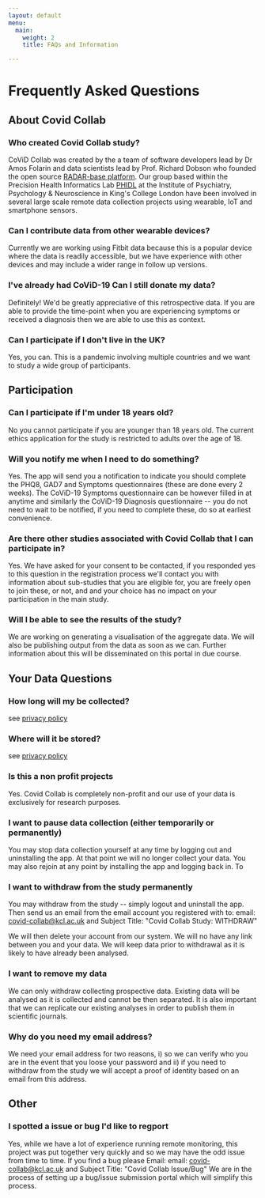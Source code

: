 ```yaml
---
layout: default
menu:
  main:
    weight: 2
    title: FAQs and Information

---
```

# Frequently Asked Questions

## About Covid Collab

### Who created Covid Collab study?
CoViD Collab was created by the a team of software developers lead by Dr Amos Folarin and data scientists lead by Prof. Richard Dobson who founded the open source [RADAR-base platform](https://.radar-base.org). Our group based within the Precision Health Informatics Lab [PHIDL](https://phidatalab.org) at the Institute of Psychiatry, Psychology & Neuroscience in King's College London have been involved in several large scale remote data collection projects using wearable, IoT and smartphone sensors.

### Can I contribute data from other wearable devices?
Currently we are working using Fitbit data because this is a popular device where the data is readily accessible, but we have experience with other devices and may include a wider range in follow up versions.

### I've already had CoViD-19 Can I still donate my data?
Definitely! We'd be greatly appreciative of this retrospective data. If you are able to provide the time-point when you are experiencing symptoms or received a diagnosis then we are able to use this as context.


### Can I participate if I don't live in the UK?
Yes, you can. This is a pandemic involving multiple countries and we want to study a wide group of participants.

## Participation

### Can I participate if I'm under 18 years old?
No you cannot participate if you are younger than 18 years old. The current ethics application for the study is restricted to adults over the age of 18.

### Will you notify me when I need to do something?
Yes. The app will send you a notification to indicate you should complete the PHQ8, GAD7 and Symptoms questionnaires (these are done every 2 weeks). The CoViD-19 Symptoms questionnaire can be however filled in at anytime and similarly the CoViD-19 Diagnosis questionnaire -- you do not need to wait to be notified, if you need to complete these, do so at earliest convenience.

### Are there other studies associated with Covid Collab that I can participate in?
Yes. We have asked for your consent to be contacted, if you responded yes to this question in the registration process we'll contact you with information about sub-studies that you are eligible for, you are freely open to join these, or not, and and your choice has no impact on your participation in the main study.

### Will I be able to see the results of the study?
We are working on generating a visualisation of the aggregate data. We will also be publishing output from the data as soon as we can. Further information about this will be disseminated on this portal in due course.


## Your Data Questions
### How long will my be collected?
see [privacy policy](/privacy_policy.html)
### Where will it be stored?
see [privacy policy](/privacy_policy.html)

### Is this a non profit projects
Yes. Covid Collab is completely non-profit and our use of your data is exclusively for research purposes.

### I want to pause data collection (either temporarily or permanently)
You may stop data collection yourself at any time by logging out and uninstalling the app. At that point we will no longer collect your data. You may also rejoin at any point by installing the app and logging back in. To

### I want to withdraw from the study permanently
You may withdraw from the study -- simply logout and uninstall the app. Then send us an email from the email account you registered with to:
email: [covid-collab@kcl.ac.uk](covid-collab@kcl.ac.uk "covid-collab@kcl.ac.uk")
and
Subject Title: "Covid Collab Study: WITHDRAW"

We will then delete your account from our system. We will no have any link between you and your data. We will keep data prior to withdrawal as it is likely to have already been analysed.

### I want to remove my data
We can only withdraw collecting prospective data. Existing data will be analysed as it is collected and cannot be then separated. It is also important that we can replicate our existing analyses in order to publish them in scientific journals.

### Why do you need my email address?
We need your email address for two reasons, i) so we can verify who you are in the event that you loose your password and ii) if you need to withdraw from the study we will accept a proof of identity based on an email from this address.


## Other
### I spotted a issue or bug I'd like to regport
Yes, while we have a lot of experience running remote monitoring, this project was put together very quickly and so we may have the odd issue from time to time. If you find a bug please Email:
email: [covid-collab@kcl.ac.uk](covid-collab@kcl.ac.uk "covid-collab@kcl.ac.uk")
and
Subject Title: "Covid Collab Issue/Bug"
We are in the process of setting up a bug/issue submission portal which will simplify this process.
